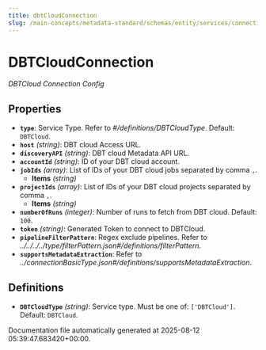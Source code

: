 ```yaml
---
title: dbtCloudConnection
slug: /main-concepts/metadata-standard/schemas/entity/services/connections/pipeline/dbtcloudconnection
---
```


# DBTCloudConnection

*DBTCloud Connection Config*

## Properties

- **`type`**: Service Type. Refer to *#/definitions/DBTCloudType*. Default: `DBTCloud`.
- **`host`** *(string)*: DBT cloud Access URL.
- **`discoveryAPI`** *(string)*: DBT cloud Metadata API URL.
- **`accountId`** *(string)*: ID of your DBT cloud account.
- **`jobIds`** *(array)*: List of IDs of your DBT cloud jobs separated by comma `,`.
  - **Items** *(string)*
- **`projectIds`** *(array)*: List of IDs of your DBT cloud projects separated by comma `,`.
  - **Items** *(string)*
- **`numberOfRuns`** *(integer)*: Number of runs to fetch from DBT cloud. Default: `100`.
- **`token`** *(string)*: Generated Token to connect to DBTCloud.
- **`pipelineFilterPattern`**: Regex exclude pipelines. Refer to *../../../../type/filterPattern.json#/definitions/filterPattern*.
- **`supportsMetadataExtraction`**: Refer to *../connectionBasicType.json#/definitions/supportsMetadataExtraction*.
## Definitions

- **`DBTCloudType`** *(string)*: Service type. Must be one of: `['DBTCloud']`. Default: `DBTCloud`.


Documentation file automatically generated at 2025-08-12 05:39:47.683420+00:00.
